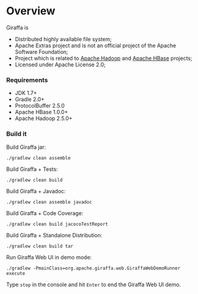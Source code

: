 # Overview
Giraffa is
- Distributed highly available file system;
- Apache Extras project and is not an official project of the Apache Software Foundation;
- Project which is related to [Apache Hadoop] and [Apache HBase] projects;
- Licensed under Apache License 2.0;

### Requirements

* JDK 1.7+
* Gradle 2.0+
* ProtocolBuffer 2.5.0
* Apache HBase 1.0.0+
* Apache Hadoop 2.5.0+

### Build it
Build Giraffa jar:

    ./gradlew clean assemble

Build Giraffa + Tests:

    ./gradlew clean build

Build Giraffa + Javadoc:

    ./gradlew clean assemble javadoc

Build Giraffa + Code Coverage:

    ./gradlew clean build jacocoTestReport

Build Giraffa + Standalone Distribution:

    ./gradlew clean build tar

Run Giraffa Web UI in demo mode:

    ./gradlew -PmainClass=org.apache.giraffa.web.GiraffaWebDemoRunner execute

Type `stop` in the console and hit `Enter` to end the Giraffa Web UI demo.

[Apache Hadoop]:https://hadoop.apache.org
[Apache HBase]:http://hbase.apache.org